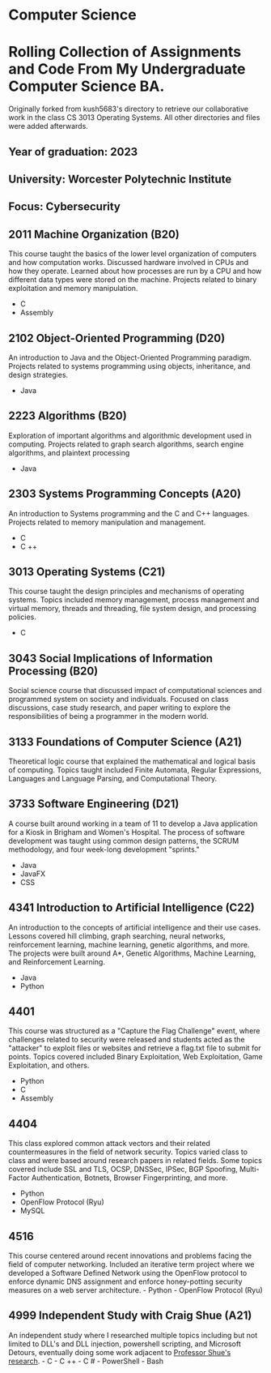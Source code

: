 # Computer Science
# Rolling Collection of Assignments and Code From My Undergraduate Computer Science BA. 

Originally forked from kush5683's directory to retrieve our collaborative work in the class CS 3013 Operating Systems. All other directories and files were added afterwards.

## Year of graduation: 2023
## University: Worcester Polytechnic Institute
## Focus: Cybersecurity

## 2011 Machine Organization (B20)
This course taught the basics of the lower level organization of computers and how computation works. Discussed hardware involved in CPUs and how they operate. Learned about how processes are run by a CPU and how different data types were stored on the machine. Projects related to binary exploitation and memory manipulation.
* C
* Assembly
## 2102 Object-Oriented Programming (D20)
An introduction to Java and the Object-Oriented Programming paradigm. Projects related to systems programming using objects, inheritance, and design strategies.
* Java
## 2223 Algorithms (B20)
Exploration of important algorithms and algorithmic development used in computing. Projects related to graph search algorithms, search engine algorithms, and plaintext processing
* Java
## 2303 Systems Programming Concepts (A20)
An introduction to Systems programming and the C and C++ languages. Projects related to memory manipulation and management.
* C
* C ++
## 3013 Operating Systems (C21)
This course taught the design principles and mechanisms of operating systems. Topics included memory management, process management and virtual memory, threads and threading, file system design, and processing policies.
* C
## 3043 Social Implications of Information Processing (B20)
Social science course that discussed impact of computational sciences and programmed system on society and individuals. Focused on class discussions, case study research, and paper writing to explore the responsibilities of being a programmer in the modern world.
## 3133 Foundations of Computer Science (A21)
Theoretical logic course that explained the mathematical and logical basis of computing. Topics taught included Finite Automata, Regular Expressions, Languages and Language Parsing, and Computational Theory.
## 3733 Software Engineering (D21)
A course built around working in a team of 11 to develop a Java application for a Kiosk in Brigham and Women's Hospital. The process of software development was taught using common design patterns, the SCRUM methodology, and four week-long development "sprints."
* Java
* JavaFX
* CSS
## 4341 Introduction to Artificial Intelligence (C22)
An introduction to the concepts of artificial intelligence and their use cases. Lessons covered hill climbing, graph searching, neural networks, reinforcement learning, machine learning, genetic algorithms, and more. The projects were built around A*, Genetic Algorithms, Machine Learning, and Reinforcement Learning.
* Java
* Python
## 4401
This course was structured as a "Capture the Flag Challenge" event, where challenges related to security were released and students acted as the "attacker" to exploit files or websites and retrieve a flag.txt file to submit for points. Topics covered included Binary Exploitation, Web Exploitation, Game Exploitation, and others.
* Python
* C
* Assembly
## 4404
This class explored common attack vectors and their related countermeasures in the field of network security. Topics varied class to class and were based around research papers in related fields. Some topics covered include SSL and TLS, OCSP, DNSSec, IPSec, BGP Spoofing, Multi-Factor Authentication, Botnets, Browser Fingerprinting, and more.
* Python
* OpenFlow Protocol (Ryu)
* MySQL
## 4516
This course centered around recent innovations and problems facing the field of computer networking. Included an iterative term project where we developed a Software Defined Network using the OpenFlow protocol to enforce dynamic DNS assignment and enforce honey-potting security measures on a web server architecture.
    - Python
    - OpenFlow Protocol (Ryu)
## 4999 Independent Study with Craig Shue (A21)
An independent study where I researched multiple topics including but not limited to DLL's and DLL injection, powershell scripting, and Microsoft Detours, eventually doing some work adjacent to [Professor Shue's research](https://web.cs.wpi.edu/~cshue/projects/).
    - C
    - C ++
    - C #
    - PowerShell
    - Bash
